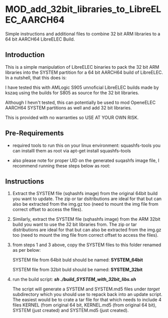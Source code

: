 # MOD_add_32bit_libraries_to_LibreELEC_AARCH64
Simple instructions and additional files to combine 32 bit ARM libraries to a 64 bit AARCH64 LibreELEC Build.

## Introduction
This is a simple manipulation of LibreELEC binaries to pack the 32 bit ARM libraries into the SYSTEM partition for a 64 bit AARCH64 build of LibreELEC.
In a nutshell, that this does is:

I have tested this with AMLogic S905 unnoficial LibreELEC builds made by kszaq using the builds for S805 as source for the 32 bit libraries. 

Although I hevn't tested, this can potentially be used to mod OpeneELEC AARCH64 SYSTEM partitions as well and add 32 bit libraries.

This is provided with no warranties so USE AT YOUR OWN RISK.


## Pre-Requirements

- required tools to run this on your linux environment: squashfs-tools
you can installl them as root via apt-get install squashfs-tools

- also please note for proper UID on the generated suqashfs image file, I recommend running these steps below as root:


## Instructions

1) Extract the SYSTEM file (sqhashfs image) from the original 64bit build you want to update. The zip or tar dsitributions are ideal for that but can also be extracted from the img.gz too (need to mount the img file from correct offset to access the files).

2) Similarly, extract the SYSTEM file (sqhashfs image) from the ARM 32bit build you want to use the 32 bit libraries from. The zip or tar distributions are ideal for that but can also be extracted from the img.gz too (need to mount the img file from correct offset to access the files).

3) from steps 1 and 3 above, copy the SYSTEM files to this folder renamed as per below:

   SYSTEM file from 64bit buld should be named: **SYSTEM_64bit**

   SYSTEM file from 32bit buld should be named: **SYSTEM_32bit**

4) run the build script: **_sh ./build_SYSTEM_with_32bit_libs.sh_**

   The script will generate a SYSTEM and SYSTEM.md5 files under _target_ subdirectory which you should use to repack back into an update script. The easiest would be to crate a tar file for that which needs to include 4 files KERNEL (from original 64 bit, KERNEL.md5 (from original 64 bit), SYSTEM (just created) and SYSTEM.md5 (just created).


